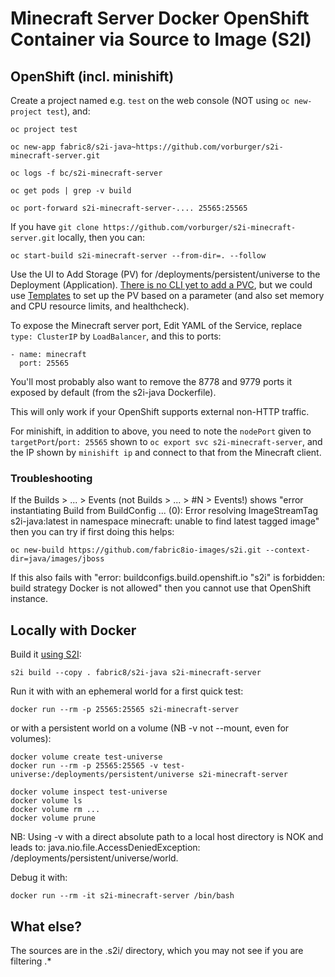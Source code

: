 # Minecraft Server Docker OpenShift Container via Source to Image (S2I)

## OpenShift (incl. minishift)

Create a project named e.g. `test` on the web console (NOT using `oc new-project test`), and:

    oc project test

    oc new-app fabric8/s2i-java~https://github.com/vorburger/s2i-minecraft-server.git

    oc logs -f bc/s2i-minecraft-server

    oc get pods | grep -v build

    oc port-forward s2i-minecraft-server-.... 25565:25565

If you have `git clone https://github.com/vorburger/s2i-minecraft-server.git` locally, then you can:

    oc start-build s2i-minecraft-server --from-dir=. --follow

Use the UI to Add Storage (PV) for /deployments/persistent/universe to the Deployment (Application).
[There is no CLI yet to add a PVC](https://github.com/kubernetes/kubernetes/pull/52006),
but we could use [Templates](https://docs.openshift.org/latest/dev_guide/templates.html)
to set up the PV based on a parameter (and also set memory and CPU resource limits, and healthcheck).

To expose the Minecraft server port, Edit YAML of the Service, replace `type: ClusterIP` by `LoadBalancer`, and this to ports:

    - name: minecraft
      port: 25565

You'll most probably also want to remove the 8778 and 9779 ports it exposed by default (from the s2i-java Dockerfile).

This will only work if your OpenShift supports external non-HTTP traffic.

For minishift, in addition to above, you need to note the `nodePort` given to `targetPort`/`port: 25565`
shown to `oc export svc s2i-minecraft-server`, and the IP shown by `minishift ip` and connect to that from the Minecraft client.


### Troubleshooting

If the Builds > ... > Events (not Builds > ... > #N > Events!) shows
"error instantiating Build from BuildConfig ... (0): Error resolving ImageStreamTag s2i-java:latest in namespace minecraft: unable to find latest tagged image"
then you can try if first doing this helps:

    oc new-build https://github.com/fabric8io-images/s2i.git --context-dir=java/images/jboss

If this also fails with "error: buildconfigs.build.openshift.io "s2i" is forbidden: build strategy Docker is not allowed"
then you cannot use that OpenShift instance.


## Locally with Docker

Build it [using S2I](https://github.com/openshift/source-to-image):

    s2i build --copy . fabric8/s2i-java s2i-minecraft-server

Run it with with an ephemeral world for a first quick test:

    docker run --rm -p 25565:25565 s2i-minecraft-server

or with a persistent world on a volume (NB -v not --mount, even for volumes):

    docker volume create test-universe
    docker run --rm -p 25565:25565 -v test-universe:/deployments/persistent/universe s2i-minecraft-server

    docker volume inspect test-universe
    docker volume ls
    docker volume rm ...
    docker volume prune

NB: Using -v with a direct absolute path to a local host directory
is NOK and leads to: java.nio.file.AccessDeniedException: /deployments/persistent/universe/world.

Debug it with:

    docker run --rm -it s2i-minecraft-server /bin/bash


## What else?

The sources are in the .s2i/ directory, which you may not see if you are filtering .*
